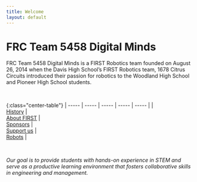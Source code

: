 ```yaml
---
title: Welcome
layout: default
---
```


# FRC Team 5458 Digital Minds

FRC Team 5458 Digital Minds is a FIRST Robotics team founded on August 26, 2014 when the Davis High School’s FIRST Robotics team, 1678 Citrus Circuits introduced their passion for robotics to the Woodland High School and Pioneer High School students.

<br>

{:class="center-table"}
| ----- | ----- | ----- | ----- | ----- |
| <a href="/history/"><i class="fa fa-history" style="font-size: 3rem;"></i><br>History</a> | <a href="/about-first/"><i class="fas fa-shapes" style="font-size: 3rem;"></i><br>About FIRST</a> | <a href="/sponsors/"><i class="fas fa-hands-helping" style="font-size: 3rem;"></i><br>Sponsors</a> | <a href="/support/"><a href="{{site.baseurl}}/support/"><i class="fas fa-hand-holding-usd" style="font-size: 3rem;"></i><br>Support us</a> | <a href="/robots/"><i class="fas fa-robot" style="font-size: 3rem;"></i><br>Robots</a> |

<br>

*Our goal is to provide students with hands-on experience in STEM and serve as a productive learning environment that fosters collaborative skills in engineering and management.*
